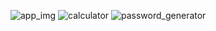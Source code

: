
![app_img](https://github.com/ShwetaaDS/CODESOFT/assets/130675372/7f3ce039-3840-422f-a361-bd30ac72fae7)
![calculator](https://github.com/ShwetaaDS/CODESOFT/assets/130675372/e22a4f0f-656b-4472-88fe-a0d1c9f2531a)
![password_generator](https://github.com/ShwetaaDS/CODESOFT/assets/130675372/aa6910d4-0175-4656-9f03-fc751c013fa3)
